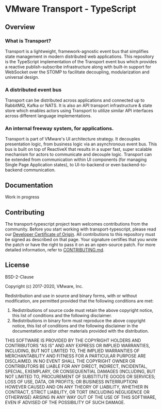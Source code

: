 # VMware Transport - TypeScript

## Overview
### What is Transport?

Transport is a lightweight, framework-agnostic event bus that simplifies state management
in modern distributed web applications. This repository is the TypeScript implementation
of the Transport event bus which provides a reactive publish-subscribe infrastructure along with
built-in support for WebSocket over the STOMP to facilitate decoupling, modularization and universal design.

### A distributed event bus
Transport can be distributed across applications and connected up to RabbitMQ, Kafka or NATS.
It is also an API transport infrastructure & state store which enables actors using Transport to
utilize similar API interfaces across different language implementations.

### An internal freeway system, for applications.
Transport is part of VMware's UI architecture strategy. It decouples presentation logic,
from business logic via an asynchronous event bus. This bus is built on top of ReactiveX
that results in a super fast, super scalable mechanism for actors to communicate and decouple logic.
Transport can be extended from communication within UI components (for managing
Single Page Application states), to UI-to-backend or even backend-to-backend communication.

## Documentation
Work in progress

## Contributing

The transport-typescript project team welcomes contributions from the community. Before you start working with transport-typescript, please
read our [Developer Certificate of Origin](https://cla.vmware.com/dco). All contributions to this repository must be
signed as described on that page. Your signature certifies that you wrote the patch or have the right to pass it on
as an open-source patch. For more detailed information, refer to [CONTRIBUTING.md](CONTRIBUTING.md).

## License
BSD-2-Clause

Copyright (c) 2017-2020, VMware, Inc.

Redistribution and use in source and binary forms, with or without
modification, are permitted provided that the following conditions are met:

1. Redistributions of source code must retain the above copyright notice, this
   list of conditions and the following disclaimer.
2. Redistributions in binary form must reproduce the above copyright notice,
   this list of conditions and the following disclaimer in the documentation
   and/or other materials provided with the distribution.

THIS SOFTWARE IS PROVIDED BY THE COPYRIGHT HOLDERS AND CONTRIBUTORS "AS IS" AND
ANY EXPRESS OR IMPLIED WARRANTIES, INCLUDING, BUT NOT LIMITED TO, THE IMPLIED
WARRANTIES OF MERCHANTABILITY AND FITNESS FOR A PARTICULAR PURPOSE ARE
DISCLAIMED. IN NO EVENT SHALL THE COPYRIGHT OWNER OR CONTRIBUTORS BE LIABLE FOR
ANY DIRECT, INDIRECT, INCIDENTAL, SPECIAL, EXEMPLARY, OR CONSEQUENTIAL DAMAGES
(INCLUDING, BUT NOT LIMITED TO, PROCUREMENT OF SUBSTITUTE GOODS OR SERVICES;
LOSS OF USE, DATA, OR PROFITS; OR BUSINESS INTERRUPTION) HOWEVER CAUSED AND
ON ANY THEORY OF LIABILITY, WHETHER IN CONTRACT, STRICT LIABILITY, OR TORT
(INCLUDING NEGLIGENCE OR OTHERWISE) ARISING IN ANY WAY OUT OF THE USE OF THIS
SOFTWARE, EVEN IF ADVISED OF THE POSSIBILITY OF SUCH DAMAGE.
